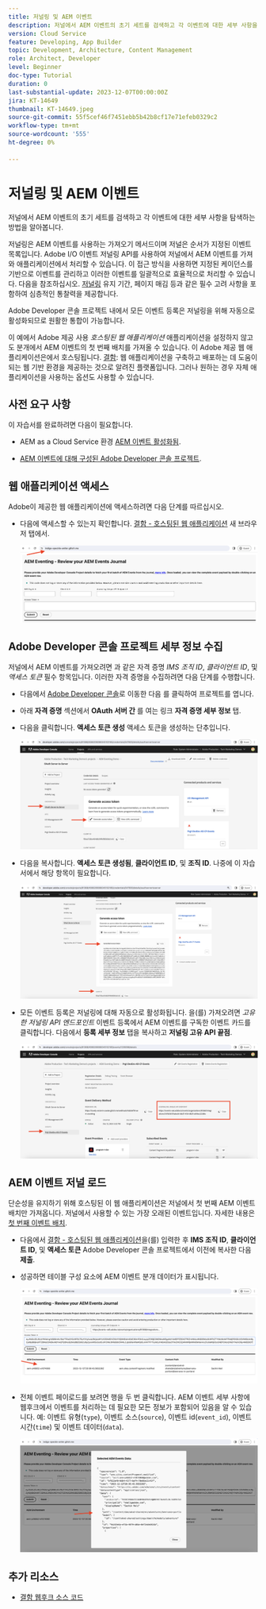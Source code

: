 ```yaml
---
title: 저널링 및 AEM 이벤트
description: 저널에서 AEM 이벤트의 초기 세트를 검색하고 각 이벤트에 대한 세부 사항을 탐색하는 방법을 알아봅니다.
version: Cloud Service
feature: Developing, App Builder
topic: Development, Architecture, Content Management
role: Architect, Developer
level: Beginner
doc-type: Tutorial
duration: 0
last-substantial-update: 2023-12-07T00:00:00Z
jira: KT-14649
thumbnail: KT-14649.jpeg
source-git-commit: 55f5cef46f7451ebb5b42b8cf17e71efeb0329c2
workflow-type: tm+mt
source-wordcount: '555'
ht-degree: 0%

---
```



# 저널링 및 AEM 이벤트

저널에서 AEM 이벤트의 초기 세트를 검색하고 각 이벤트에 대한 세부 사항을 탐색하는 방법을 알아봅니다.

저널링은 AEM 이벤트를 사용하는 가져오기 메서드이며 저널은 순서가 지정된 이벤트 목록입니다. Adobe I/O 이벤트 저널링 API를 사용하여 저널에서 AEM 이벤트를 가져와 애플리케이션에서 처리할 수 있습니다. 이 접근 방식을 사용하면 지정된 케이던스를 기반으로 이벤트를 관리하고 이러한 이벤트를 일괄적으로 효율적으로 처리할 수 있습니다. 다음을 참조하십시오. [저널링](https://developer.adobe.com/events/docs/guides/journaling_intro/) 유지 기간, 페이지 매김 등과 같은 필수 고려 사항을 포함하여 심층적인 통찰력을 제공합니다.

Adobe Developer 콘솔 프로젝트 내에서 모든 이벤트 등록은 저널링을 위해 자동으로 활성화되므로 원활한 통합이 가능합니다.

이 예에서 Adobe 제공 사용 _호스팅된 웹 애플리케이션_ 애플리케이션을 설정하지 않고도 분개에서 AEM 이벤트의 첫 번째 배치를 가져올 수 있습니다. 이 Adobe 제공 웹 애플리케이션은에서 호스팅됩니다. [결함](https://glitch.com/): 웹 애플리케이션을 구축하고 배포하는 데 도움이 되는 웹 기반 환경을 제공하는 것으로 알려진 플랫폼입니다. 그러나 원하는 경우 자체 애플리케이션을 사용하는 옵션도 사용할 수 있습니다.

## 사전 요구 사항

이 자습서를 완료하려면 다음이 필요합니다.

- AEM as a Cloud Service 환경 [AEM 이벤트 활성화됨](https://developer.adobe.com/experience-cloud/experience-manager-apis/guides/events/#enable-aem-events-on-your-aem-cloud-service-environment).

- [AEM 이벤트에 대해 구성된 Adobe Developer 콘솔 프로젝트](https://developer.adobe.com/experience-cloud/experience-manager-apis/guides/events/#how-to-subscribe-to-aem-events-in-the-adobe-developer-console).

## 웹 애플리케이션 액세스

Adobe이 제공한 웹 애플리케이션에 액세스하려면 다음 단계를 따르십시오.

- 다음에 액세스할 수 있는지 확인합니다. [결함 - 호스팅된 웹 애플리케이션](https://indigo-speckle-antler.glitch.me/) 새 브라우저 탭에서.

  ![결함 - 호스팅된 웹 애플리케이션](../assets/examples/journaling/glitch-hosted-web-application.png)

## Adobe Developer 콘솔 프로젝트 세부 정보 수집

저널에서 AEM 이벤트를 가져오려면 과 같은 자격 증명 _IMS 조직 ID_, _클라이언트 ID_, 및 _액세스 토큰_ 필수 항목입니다. 이러한 자격 증명을 수집하려면 다음 단계를 수행합니다.

- 다음에서 [Adobe Developer 콘솔](https://developer.adobe.com)로 이동한 다음 를 클릭하여 프로젝트를 엽니다.

- 아래 **자격 증명** 섹션에서 **OAuth 서버 간** 를 여는 링크 **자격 증명 세부 정보** 탭.

- 다음을 클릭합니다. **액세스 토큰 생성** 액세스 토큰을 생성하는 단추입니다.

  ![Adobe Developer 콘솔 프로젝트 액세스 토큰 생성](../assets/examples/journaling/adobe-developer-console-project-generate-access-token.png)

- 다음을 복사합니다. **액세스 토큰 생성됨**, **클라이언트 ID**, 및 **조직 ID**. 나중에 이 자습서에서 해당 항목이 필요합니다.

  ![Adobe Developer 콘솔 프로젝트 복사 자격 증명](../assets/examples/journaling/adobe-developer-console-project-copy-credentials.png)

- 모든 이벤트 등록은 저널링에 대해 자동으로 활성화됩니다. 을(를) 가져오려면 _고유한 저널링 API 엔드포인트_ 이벤트 등록에서 AEM 이벤트를 구독한 이벤트 카드를 클릭합니다. 다음에서 **등록 세부 정보** 탭을 복사하고 **저널링 고유 API 끝점**.

  ![Adobe Developer 콘솔 프로젝트 이벤트 카드](../assets/examples/journaling/adobe-developer-console-project-events-card.png)

## AEM 이벤트 저널 로드

단순성을 유지하기 위해 호스팅된 이 웹 애플리케이션은 저널에서 첫 번째 AEM 이벤트 배치만 가져옵니다. 저널에서 사용할 수 있는 가장 오래된 이벤트입니다. 자세한 내용은 [첫 번째 이벤트 배치](https://developer.adobe.com/events/docs/guides/api/journaling_api/#fetching-your-first-batch-of-events-from-the-journal).

- 다음에서 [결함 - 호스팅된 웹 애플리케이션](https://indigo-speckle-antler.glitch.me/)을(를) 입력한 후 **IMS 조직 ID**, **클라이언트 ID**, 및 **액세스 토큰** Adobe Developer 콘솔 프로젝트에서 이전에 복사한 다음 **제출**.

- 성공하면 테이블 구성 요소에 AEM 이벤트 분개 데이터가 표시됩니다.

  ![AEM 이벤트 분개 데이터](../assets/examples/journaling/load-journal.png)

- 전체 이벤트 페이로드를 보려면 행을 두 번 클릭합니다. AEM 이벤트 세부 사항에 웹후크에서 이벤트를 처리하는 데 필요한 모든 정보가 포함되어 있음을 알 수 있습니다. 예: 이벤트 유형(`type`), 이벤트 소스(`source`), 이벤트 id(`event_id`), 이벤트 시간(`time`) 및 이벤트 데이터(`data`).

  ![전체 AEM 이벤트 페이로드](../assets/examples/journaling/complete-journal-data.png)

## 추가 리소스

- [결함 웹후크 소스 코드](https://glitch.com/edit/#!/인디고스펙클앤틀러)
